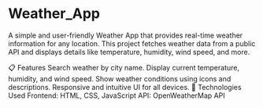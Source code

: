 # Weather_App
A simple and user-friendly Weather App that provides real-time weather information for any location. This project fetches weather data from a public API and displays details like temperature, humidity, wind speed, and more.

📋 Features
Search weather by city name.
Display current temperature, humidity, and wind speed.
Show weather conditions using icons and descriptions.
Responsive and intuitive UI for all devices.
🚀 Technologies Used
Frontend: HTML, CSS, JavaScript
API: OpenWeatherMap API
